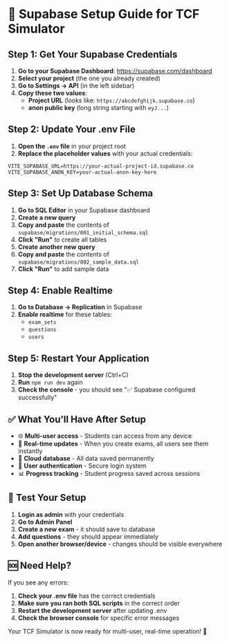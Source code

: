 # 🚀 Supabase Setup Guide for TCF Simulator

## Step 1: Get Your Supabase Credentials

1. **Go to your Supabase Dashboard**: https://supabase.com/dashboard
2. **Select your project** (the one you already created)
3. **Go to Settings → API** (in the left sidebar)
4. **Copy these two values**:
   - **Project URL** (looks like: `https://abcdefghijk.supabase.co`)
   - **anon public key** (long string starting with `eyJ...`)

## Step 2: Update Your .env File

1. **Open the `.env` file** in your project root
2. **Replace the placeholder values** with your actual credentials:

```env
VITE_SUPABASE_URL=https://your-actual-project-id.supabase.co
VITE_SUPABASE_ANON_KEY=your-actual-anon-key-here
```

## Step 3: Set Up Database Schema

1. **Go to SQL Editor** in your Supabase dashboard
2. **Create a new query**
3. **Copy and paste** the contents of `supabase/migrations/001_initial_schema.sql`
4. **Click "Run"** to create all tables
5. **Create another new query**
6. **Copy and paste** the contents of `supabase/migrations/002_sample_data.sql`
7. **Click "Run"** to add sample data

## Step 4: Enable Realtime

1. **Go to Database → Replication** in Supabase
2. **Enable realtime** for these tables:
   - `exam_sets`
   - `questions` 
   - `users`

## Step 5: Restart Your Application

1. **Stop the development server** (Ctrl+C)
2. **Run** `npm run dev` again
3. **Check the console** - you should see "✅ Supabase configured successfully"

## ✅ What You'll Have After Setup

- 🌐 **Multi-user access** - Students can access from any device
- 🔄 **Real-time updates** - When you create exams, all users see them instantly
- 💾 **Cloud database** - All data saved permanently
- 🔐 **User authentication** - Secure login system
- 📊 **Progress tracking** - Student progress saved across sessions

## 🎯 Test Your Setup

1. **Login as admin** with your credentials
2. **Go to Admin Panel**
3. **Create a new exam** - it should save to database
4. **Add questions** - they should appear immediately
5. **Open another browser/device** - changes should be visible everywhere

## 🆘 Need Help?

If you see any errors:
1. **Check your .env file** has the correct credentials
2. **Make sure you ran both SQL scripts** in the correct order
3. **Restart the development server** after updating .env
4. **Check the browser console** for specific error messages

Your TCF Simulator is now ready for multi-user, real-time operation! 🎉